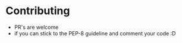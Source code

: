# Contributing
- PR's are welcome 
- if you can stick to the PEP-8 guideline and comment your code :D
